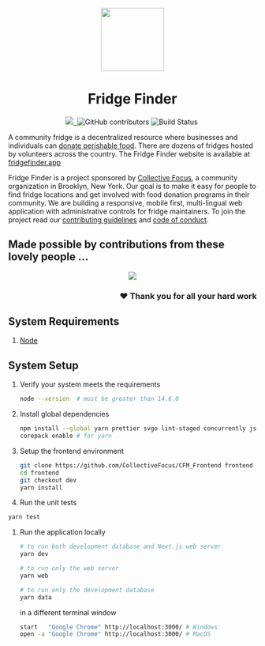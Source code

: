 <p align="center">
  <a href="https://www.fridgemap.com/">
    <img src="https://raw.githubusercontent.com/CollectiveFocus/CFM_Frontend/dev/public/feedback/happyFridge.svg" height="128">
  </a>
  <h1 align="center">Fridge Finder</h1>
</p>

<p align="center">
  <a aria-label="Collective Focus logo" href="https://collectivefocus.site/">
    <img src="https://img.shields.io/badge/sponsor-Collective%20Focus-yellow?style=flat-square&labelColor=F6F6F6">
  </a>
  <a aria-label="GitHub Repo stars" href="https://github.com/CollectiveFocus/CFM_Frontend/">
    <img alt="" src="https://img.shields.io/github/stars/CollectiveFocus/CFM_Frontend?style=flat-square&labelColor=F6F6F6">
  </a>
  <img aria-label="GitHub contributors" alt="GitHub contributors" src="https://img.shields.io/github/contributors/CollectiveFocus/CFM_Frontend?style=flat-square&labelColor=F6F6F6">
  <img alt="Build Status" src="https://img.shields.io/github/actions/workflow/status/CollectiveFocus/CFM_Frontend/dev.yml?style=flat-square&labelColor=F6F6F6">
  <a aria-label="Join the community on Discord" href="https://discord.com/channels/955884900655972463/955886184159125534">
    <img alt="" src="https://img.shields.io/badge/Join%20the%20community-yellow.svg?style=flat-square&logo=Discord&labelColor=F6F6F6">
  </a>
</p>

A community fridge is a decentralized resource where businesses and individuals can [donate perishable food](https://www.thrillist.com/lifestyle/new-york/nyc-community-fridges-how-to-support). There are dozens of fridges hosted by volunteers across the country. The Fridge Finder website is available at [fridgefinder.app](https://fridgefinder.app/)

Fridge Finder is a project sponsored by [Collective Focus](https://collectivefocus.site/), a community organization in Brooklyn, New York. Our goal is to make it easy for people to find fridge locations and get involved with food donation programs in their community. We are building a responsive, mobile first, multi-lingual web application with administrative controls for fridge maintainers. To join the project read our [contributing guidelines](./CONTRIBUTING.md) and [code of conduct](./CODE_OF_CONDUCT.md).

<h2>Made possible by contributions from these lovely people &hellip;</h2>
<p align="center">
  <a href = "https://github.com/CollectiveFocus/CFM_Frontend/graphs/contributors">
    <img src = "https://contrib.rocks/image?repo=CollectiveFocus/CFM_Frontend"/>
  </a>
</p>
<h3 align="right">❤ Thank you for all your hard work</h3>

## System Requirements

1. [Node](https://nodejs.org/en/)

## System Setup

1. Verify your system meets the requirements

   ```bash
   node --version  # must be greater than 14.6.0
   ```

1. Install global dependencies

   ```bash
   npm install --global yarn prettier svgo lint-staged concurrently json-server
   corepack enable # for yarn
   ```

1. Setup the frontend environment

   ```bash
   git clone https://github.com/CollectiveFocus/CFM_Frontend frontend
   cd frontend
   git checkout dev
   yarn install
   ```

1. Run the unit tests

```bash
yarn test
```

1. Run the application locally

   ```bash
   # to run both development database and Next.js web server
   yarn dev

   # to run only the web server
   yarn web

   # to run only the development database
   yarn data
   ```

   in a different terminal window

   ```bash
   start   "Google Chrome" http://localhost:3000/ # Windows
   open -a "Google Chrome" http://localhost:3000/ # MacOS
   ```
